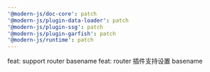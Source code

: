 ```yaml
---
'@modern-js/doc-core': patch
'@modern-js/plugin-data-loader': patch
'@modern-js/plugin-ssg': patch
'@modern-js/plugin-garfish': patch
'@modern-js/runtime': patch
---
```


feat: support router basename
feat: router 插件支持设置 basename
